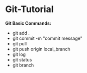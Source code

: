 # Git-Tutorial
**Git Basic Commands:**

 - git add .
 - git commit -m "commit message"
 - git pull
 - git push origin local_branch
 - git log
 - git status
 - git branch
